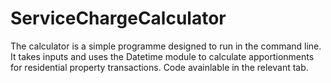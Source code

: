 # ServiceChargeCalculator

The calculator is a simple programme designed to run in the command line. It takes inputs and uses the Datetime module to calculate apportionments for residential property transactions. Code avainlable in the relevant tab. 
